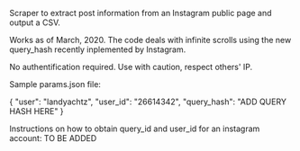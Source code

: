 Scraper to extract post information from an Instagram public page and output a CSV.

Works as of March, 2020. The code deals with infinite scrolls using the new query_hash recently inplemented by Instagram.

No authentification required.
Use with caution, respect others' IP.

Sample params.json file:

{
    "user": "landyachtz",
    "user_id": "26614342",
    "query_hash": "ADD QUERY HASH HERE"
}

Instructions on how to obtain query_id and user_id for an instagram account:
TO BE ADDED